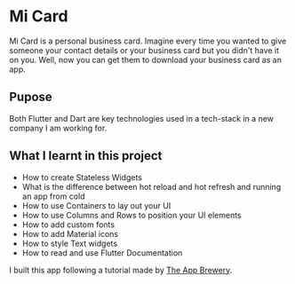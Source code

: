 # Mi Card

Mi Card is a personal business card. Imagine every time you wanted to give someone your contact details or your business card but you didn't have it on you. Well, now you can get them to download your business card as an app.

## Pupose
Both Flutter and Dart are key technologies used in a tech-stack in a new company I am working for.

## What I learnt in this project

* How to create Stateless Widgets
* What is the difference between hot reload and hot refresh and running an app from cold
* How to use Containers to lay out your UI
* How to use Columns and Rows to position your UI elements
* How to add custom fonts
* How to add Material icons
* How to style Text widgets
* How to read and use Flutter Documentation


I built this app following a tutorial made by [The App Brewery](https://www.londonappbrewery.com).
